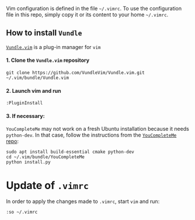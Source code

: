 Vim configuration is defined in the file `~/.vimrc`. To use the configuration file in this repo, simply copy it or its content to your home `~/.vimrc`.

## How to install `Vundle`

[`Vundle.vim`](https://github.com/VundleVim/Vundle.vim) is a plug-in manager for `vim`

#### 1. Clone the `Vundle.vim` repository
```
git clone https://github.com/VundleVim/Vundle.vim.git ~/.vim/bundle/Vundle.vim
```

#### 2. Launch vim and run 
```
:PluginInstall
```

#### 3. If necessary:
`YouCompleteMe` may not work on a fresh Ubuntu installation because it needs `python-dev`. In that case, follow the instructions from the [`YouCompleteMe` repo](https://github.com/Valloric/YouCompleteMe#ubuntu-linux-x64):
```
sudo apt install build-essential cmake python-dev
cd ~/.vim/bundle/YouCompleteMe
python install.py
```

# Update of `.vimrc`

In order to apply the changes made to `.vimrc`, start `vim` and run:
```
:so ~/.vimrc
```
